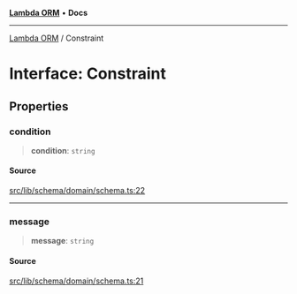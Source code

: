 [**Lambda ORM**](../README.md) • **Docs**

***

[Lambda ORM](../README.md) / Constraint

# Interface: Constraint

## Properties

### condition

> **condition**: `string`

#### Source

[src/lib/schema/domain/schema.ts:22](https://github.com/lambda-orm/lambdaorm-base/blob/b218b3f63a52b1177feec1e7ed5eb0f37947c503/src/lib/schema/domain/schema.ts#L22)

***

### message

> **message**: `string`

#### Source

[src/lib/schema/domain/schema.ts:21](https://github.com/lambda-orm/lambdaorm-base/blob/b218b3f63a52b1177feec1e7ed5eb0f37947c503/src/lib/schema/domain/schema.ts#L21)
